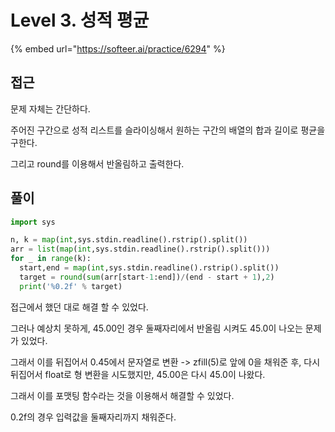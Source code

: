 # Level 3. 성적 평균

{% embed url="https://softeer.ai/practice/6294" %}

## 접근

문제 자체는 간단하다.

주어진 구간으로 성적 리스트를 슬라이싱해서 원하는 구간의 배열의 합과 길이로 평균을 구한다.

그리고 round를 이용해서 반올림하고 출력한다.

## 풀이

```python
import sys

n, k = map(int,sys.stdin.readline().rstrip().split())
arr = list(map(int,sys.stdin.readline().rstrip().split()))
for _ in range(k):
  start,end = map(int,sys.stdin.readline().rstrip().split())
  target = round(sum(arr[start-1:end])/(end - start + 1),2)
  print('%0.2f' % target)
```

접근에서 했던 대로 해결 할 수 있었다.

그러나 예상치 못하게, 45.00인 경우 둘째자리에서 반올림 시켜도 45.0이 나오는 문제가 있었다.

그래서 이를 뒤집어서 0.45에서 문자열로 변환 -> zfill(5)로 앞에 0을 채워준 후, 다시 뒤집어서 float로 형 변환을 시도했지만, 45.00은 다시 45.0이 나왔다.

그래서 이를 포맷팅 함수라는 것을 이용해서 해결할 수 있었다.

0.2f의 경우 입력값을 둘째자리까지 채워준다.
